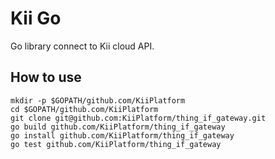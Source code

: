 # Kii Go
Go library connect to Kii cloud API.

## How to use
```shell
mkdir -p $GOPATH/github.com/KiiPlatform
cd $GOPATH/github.com/KiiPlatform
git clone git@github.com:KiiPlatform/thing_if_gateway.git
go build github.com/KiiPlatform/thing_if_gateway
go install github.com/KiiPlatform/thing_if_gateway
go test github.com/KiiPlatform/thing_if_gateway
```
